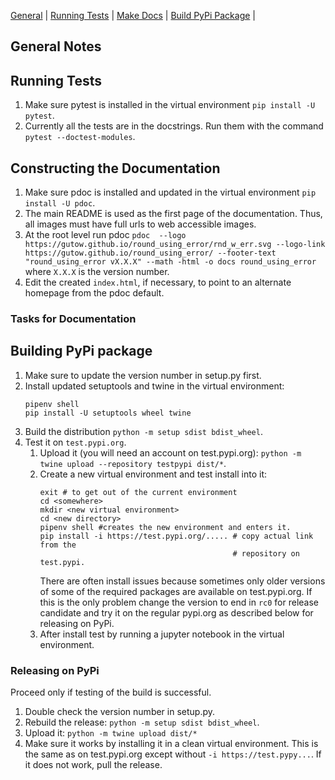 [General](#general-notes) | [Running Tests](#running-tests) | 
[Make Docs](#constructing-the-documentation) | 
[Build PyPi Package](#building-pypi-package) |
## General Notes

## Running Tests

1. Make sure pytest is installed in the virtual environment
   `pip install -U pytest`.
2. Currently all the tests are in the docstrings. Run them with the command
   `pytest --doctest-modules`.

## Constructing the Documentation

1. Make sure pdoc is installed and updated in the virtual environment `pip 
   install -U pdoc`.
2. The main README is used as the first page of the documentation. Thus, all 
   images must have full urls to web accessible images.
3. At the root level run pdoc `pdoc 
--logo https://gutow.github.io/round_using_error/rnd_w_err.svg
--logo-link https://gutow.github.io/round_using_error/
--footer-text "round_using_error vX.X.X" --math -html -o docs round_using_error` 
   where `X.X.X` is the version number.
4. Edit the created `index.html`, if necessary, to point to an alternate 
   homepage from the pdoc default.

### Tasks for Documentation

## Building PyPi package

1. Make sure to update the version number in setup.py first.
1. Install updated  setuptools and twine in the virtual environment:
   ```
   pipenv shell
   pip install -U setuptools wheel twine
   ```
1. Build the distribution `python -m setup sdist bdist_wheel`.
1. Test it on `test.pypi.org`.
    1. Upload it (you will need an account on test.pypi.org):
       `python -m twine upload --repository testpypi dist/*`.
    1. Create a new virtual environment and test install into it:
        ```
        exit # to get out of the current environment
        cd <somewhere>
        mkdir <new virtual environment>
        cd <new directory>
        pipenv shell #creates the new environment and enters it.
        pip install -i https://test.pypi.org/..... # copy actual link from the
                                                   # repository on test.pypi.
        ```
       There are often install issues because sometimes only older versions of
       some of the required packages are available on test.pypi.org. If this
       is the only problem change the version to end in `rc0` for release
       candidate and try it on the regular pypi.org as described below for
       releasing on PyPi.
    1. After install test by running a jupyter notebook in the virtual 
       environment.

### Releasing on PyPi

Proceed only if testing of the build is successful.

1. Double check the version number in setup.py.
1. Rebuild the release: `python -m setup sdist bdist_wheel`.
1. Upload it: `python -m twine upload dist/*`
1. Make sure it works by installing it in a clean virtual environment. This
   is the same as on test.pypi.org except without `-i https://test.pypy...`. If
   it does not work, pull the release.
